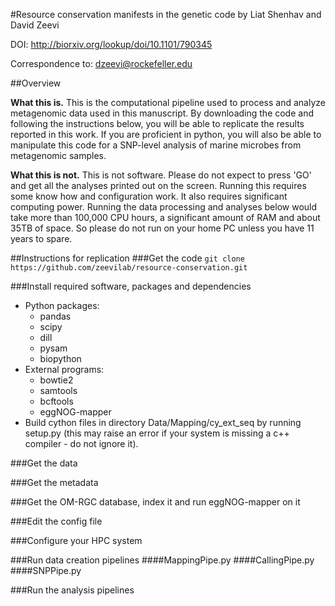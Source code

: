 #Resource conservation manifests in the genetic code
by Liat Shenhav and David Zeevi

DOI: http://biorxiv.org/lookup/doi/10.1101/790345

Correspondence to: dzeevi@rockefeller.edu

##Overview

**What this is.** This is the computational pipeline used to process and analyze metagenomic data used in this manuscript. By downloading the code and following the instructions below, you will be able to replicate the results reported in this work. If you are proficient in python, you will also be able to manipulate this code for a SNP-level analysis of marine microbes from metagenomic samples. 

**What this is not.** This is not software. Please do not expect to press 'GO' and get all the analyses printed out on the screen. Running this requires some know how and configuration work. It also requires significant computing power. Running the data processing and analyses below would take more than 100,000 CPU hours, a significant amount of RAM and about 35TB of space. So please do not run on your home PC unless you have 11 years to spare.


##Instructions for replication
###Get the code
`git clone https://github.com/zeevilab/resource-conservation.git` 

###Install required software, packages and dependencies
* Python packages: 
	* pandas
	* scipy
	* dill
	* pysam
	* biopython 
* External programs: 
	* bowtie2
	* samtools
	* bcftools
	* eggNOG-mapper
* Build cython files in directory Data/Mapping/cy_ext_seq by running setup.py (this may raise an error if your system is missing a c++ compiler - do not ignore it). 

###Get the data


###Get the metadata


###Get the OM-RGC database, index it and run eggNOG-mapper on it


###Edit the config file



###Configure your HPC system



###Run data creation pipelines
####MappingPipe.py
####CallingPipe.py
####SNPPipe.py



###Run the analysis pipelines
